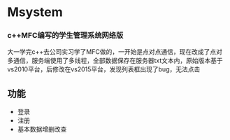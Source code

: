 # Msystem
### c++MFC编写的学生管理系统网络版

大一学完c++去公司实习学了MFC做的，一开始是点对点通信，现在改成了点对多通信，服务端使用了多线程，全部数据保存在服务器txt文本内，原始版本基于vs2010平台，后修改在vs2015平台，发现列表框出现了bug，无法点击

## 功能
- 登录
- 注册
- 基本数据增删改查
